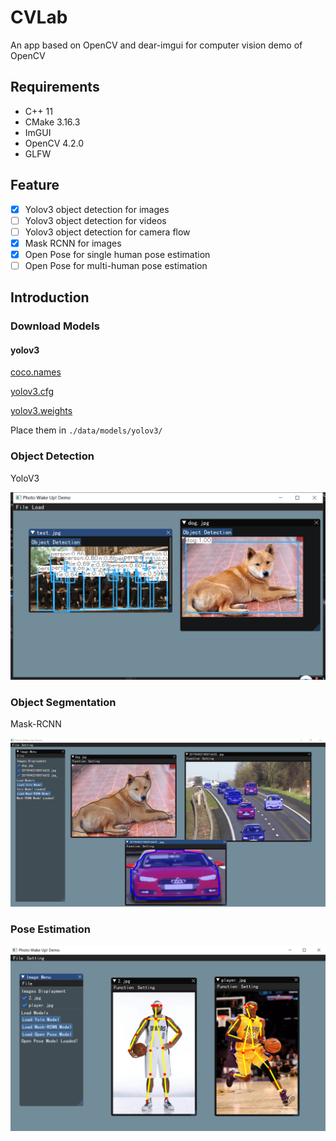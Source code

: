 # CVLab

An app based on OpenCV and dear-imgui for computer vision demo of OpenCV

## Requirements

* C++ 11
* CMake 3.16.3  
* ImGUI
* OpenCV 4.2.0
* GLFW

## Feature


- [x] Yolov3 object detection for images
- [ ] Yolov3 object detection for videos
- [ ] Yolov3 object detection for camera flow
- [x] Mask RCNN for images
- [x] Open Pose for single human pose estimation
- [ ] Open Pose for multi-human pose estimation

## Introduction

### Download Models

#### yolov3

[coco.names](https://raw.githubusercontent.com/pjreddie/darknet/master/data/coco.names)

[yolov3.cfg](https://github.com/pjreddie/darknet/blob/master/cfg/yolov3.cfg?raw=true)

[yolov3.weights](https://pjreddie.com/media/files/yolov3.weights)

Place them in  `./data/models/yolov3/`

### Object Detection

YoloV3

![image-20200419233642340](README.assets/yolo.png)

### Object Segmentation

Mask-RCNN

![image-20200423225346132](README.assets/mask.png)

### Pose Estimation

![image-20200429134717224](README.assets/pose.png)